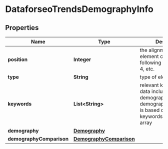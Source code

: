 

# DataforseoTrendsDemographyInfo


## Properties

| Name | Type | Description | Notes |
|------------ | ------------- | ------------- | -------------|
|**position** | **Integer** | the alignment of the element can take the following values: 1, 2, 3, 4, etc. |  [optional] |
|**type** | **String** | type of element |  [optional] |
|**keywords** | **List&lt;String&gt;** | relevant keywords the data included in the demography and demography_comparison is based on the keywords listed in this array |  [optional] |
|**demography** | [**Demography**](Demography.md) |  |  [optional] |
|**demographyComparison** | [**DemographyComparison**](DemographyComparison.md) |  |  [optional] |



